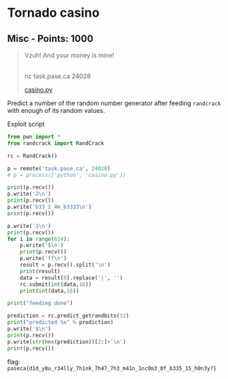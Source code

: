 # Tornado casino

## Misc - Points: 1000

> Vzuh! And your money is mine!
>
> <br/>nc task.pase.ca 24028
>
> [casino.py](casino.py)
>

Predict a number of the random number generator after feeding `randcrack` with enough of its random values.

Exploit script

```python
from pwn import *
from randcrack import RandCrack

rc = RandCrack()

p = remote('task.pase.ca', 24028)
# p = process(['python', 'casino.py'])

print(p.recv())
p.write('2\n')
print(p.recv())
p.write('b33_1_4m_b3333\n')
print(p.recv())

p.write('1\n')
print(p.recv())
for i in range(624):
	p.write('$\n')
	print(p.recv())
	p.write('ff\n')
	result = p.recv().split('\n')
	print(result)
	data = result[0].replace('|', '')
	rc.submit(int(data,16))
	print(int(data,16))

print("feeding done")

prediction = rc.predict_getrandbits(32)
print("predicted %x" % prediction)
p.write('$\n')
print(p.recv())
p.write(str(hex(prediction))[2:]+'\n')
print(p.recv())

```

flag: `paseca{d1d_y0u_r34lly_7h1nk_7h47_7h3_m41n_1nc0m3_0f_b335_15_h0n3y?}`